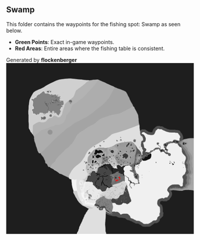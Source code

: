 ## Swamp
This folder contains the waypoints for the fishing spot: Swamp as seen below.

- **Green Points**: Exact in-game waypoints.
- **Red Areas**: Entire areas where the fishing table is consistent.

Generated by **flockenberger**
![Swamp](./Preview.png?raw=true "Swamp")
